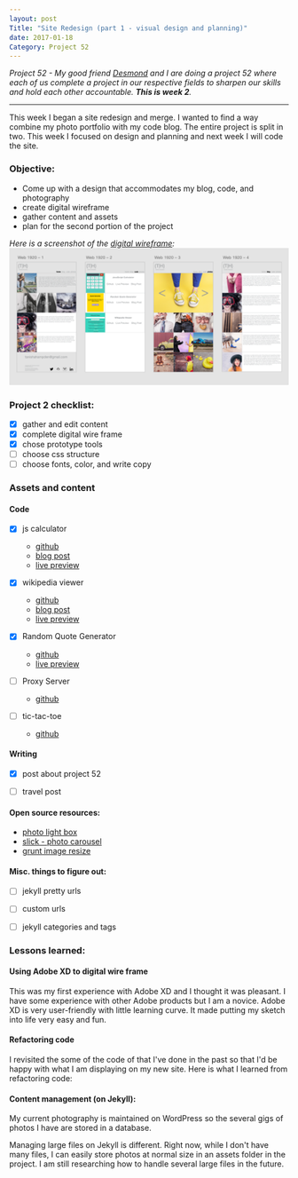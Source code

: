 ```yaml
---
layout: post
Title: "Site Redesign (part 1 - visual design and planning)"
date: 2017-01-18
Category: Project 52
---
```


*Project 52 - My good friend [Desmond](http://designxdesmond.com/) and I are doing a project 52 where each of us complete a project in our respective fields to sharpen our skills and hold each other accountable. **This is week 2**.* 

***

This week I began a site redesign and merge. I wanted to find a way combine my photo portfolio with my code blog. The entire project is split in two. This week I focused on design and planning and next week I will code the site. 


### Objective:  

* Come up with a design that accommodates my blog, code, and photography
* create digital wireframe
* gather content and assets 
* plan for the second portion of the project

*Here is a screenshot of the [digital wireframe](https://xd.adobe.com/view/4c16a858-de09-45fc-a523-12f63a443153/):*
<img src="/assets/screenshots/site-wireframe.png" width="600">


### Project 2 checklist: 

- [X] gather and edit content
- [x] complete digital wire frame 
- [x] chose prototype tools 
- [ ] choose  css structure 
- [ ] choose fonts, color, and write copy

### Assets and content

#### Code 

- [x] js calculator 
	* [github](https://github.com/tanham/js-calculator)
	* [blog post](https://tanham.github.io/2017/01/11/three-javascript-calculators.html)
	* [live preview](http://codepen.io/tanham2122/pen/pRyEEO)

- [x] wikipedia viewer
	* [github](https://github.com/tanham/wiki-viewer)
	* [blog post](https://tanham.github.io/2016/12/07/building-a-wikipedia-viewer.html)
	* [live preview](http://codepen.io/tanham2122/pen/yVpaQg)

- [x] Random Quote Generator 
	* [github](https://github.com/tanham/random-quote-gen)
	* [live preview](http://codepen.io/tanham2122/pen/WxzBgE)
- [ ] Proxy Server
	* [github](https://github.com/tanham/proxy-server)
	
- [ ] tic-tac-toe
	* [github](https://github.com/tanham/tic-tac-toe)

#### Writing 

- [x] post about project 52
- [ ] travel post 


#### Open source resources: 

* [photo light box](https://github.com/lokesh/lightbox2)
* [slick - photo carousel](https://github.com/kenwheeler/slick)
* [grunt image resize](https://github.com/excellenteasy/grunt-image-resize)

#### Misc. things to figure out: 

- [ ] jekyll pretty urls 
- [ ] custom urls 
- [ ] jekyll categories and tags 


### Lessons learned: 

#### Using Adobe XD to digital wire frame 

This was my first experience with Adobe XD and I thought it was pleasant. I have some experience with other Adobe products but I am a novice. Adobe XD is very user-friendly with little learning curve. It made putting my sketch into life very easy and fun.

#### Refactoring code 

I revisited the some of the code of that I've done in the past so that I'd be happy with what I am displaying on my new site. Here is what I learned from refactoring code: 
	
#### Content management (on Jekyll):

My current photography is maintained on WordPress so the several gigs of photos I have are stored in a database.

Managing large files on Jekyll is different. Right now, while I don't have many files, I can easily store photos at normal size in an assets folder in the project. I am still researching how to handle several large files in the future. 